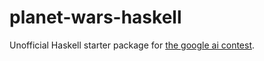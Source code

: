 planet-wars-haskell
===================

Unofficial Haskell starter package for
[the google ai contest](http://ai-contest.com).

